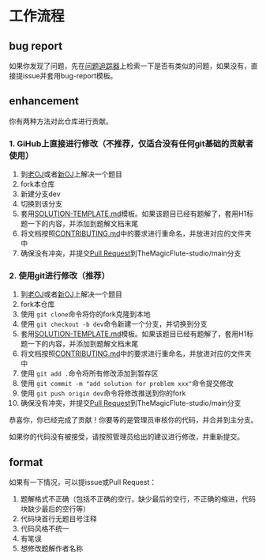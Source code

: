 # 工作流程

## bug report

如果你发现了问题，先在[问题追踪器](https://github.com/TheMagicFlute-studio/STOJ-solutions-cpp/issues)上检索一下是否有类似的问题，如果没有，直接提issue并套用bug-report模板。

## enhancement

你有两种方法对此仓库进行贡献。

### 1. GiHub上直接进行修改（不推荐，仅适合没有任何git基础的贡献者使用）

1. 到[老OJ](https://oj.stemstar.com/)或者[新OJ](http://newoj.stemstar.com:9081/)上解决一个题目
2. fork本仓库
3. 新建分支dev
4. 切换到该分支
5. 套用[SOLUTION-TEMPLATE.md](./SOLUTION_TEMPLATE.md)模板。如果该题目已经有题解了，套用H1标题一下的内容，并添加到题解文档末尾
6. 将文档按照[CONTRIBUTING.md](./CONTRIBUTING.md)中的要求进行重命名，并放进对应的文件夹中
7. 确保没有冲突，并提交[Pull Request](https://github.com/TheMagicFlute-studio/STOJ-solutions-cpp/pulls)到TheMagicFlute-studio/main分支

### 2. 使用git进行修改（推荐）

1. 到[老OJ](https://oj.stemstar.com/)或者[新OJ](http://newoj.stemstar.com:9081/)上解决一个题目
2. fork本仓库
3. 使用 `git clone`命令将你的fork克隆到本地
4. 使用 `git checkout -b dev`命令新建一个分支，并切换到分支
5. 套用[SOLUTION-TEMPLATE.md](./SOLUTION_TEMPLATE.md)模板。如果该题目已经有题解了，套用H1标题一下的内容，并添加到题解文档末尾
6. 将文档按照[CONTRIBUTING.md](./CONTRIBUTING.md)中的要求进行重命名，并放进对应的文件夹中
7. 使用 `git add .`命令将所有修改添加到暂存区
8. 使用 `git commit -m "add solution for problem xxx"`命令提交修改
9. 使用 `git push origin dev`命令将修改推送到你的fork
10. 确保没有冲突，并提交[Pull Request](https://github.com/TheMagicFlute-studio/STOJ-solutions-cpp/pulls)到TheMagicFlute-studio/main分支

恭喜你，你已经完成了贡献！你要等的是管理员审核你的代码，并合并到主分支。

如果你的代码没有被接受，请按照管理员给出的建议进行修改，并重新提交。

<!-- 
1. choose a problem on [STOJ](https://oj.stemstar.com/problems) and solve it.
2. commit it on [STOJ](https://oj.stemstar.com/problems).
3. if the code is accepted, you can commit it to the repository. -->

## format

如果有一下情况，可以提issue或Pull Request：

1. 题解格式不正确（包括不正确的空行，缺少最后的空行，不正确的缩进，代码块缺少最后的空行等）
2. 代码块首行无题目号注释
3. 代码风格不统一
4. 有笔误
5. 想修改题解作者名称
